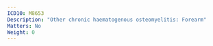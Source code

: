 ```yaml
---
ICD10: M8653
Description: "Other chronic haematogenous osteomyelitis: Forearm"
Matters: No
Weight: 0
---
```

